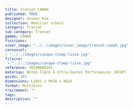 ```yaml
---
title: Transat CAMAH 
published: TRUE
designer: Sovann Kim
collection: Mobilier urbain
category: Transat
sub_category: Transat
gamme: CAMAH 
finitions: 
cover_image: "../../images/cover_image/transat-camah.jpg"
caroussel: 
- "../../images/canape-stamp-lisse.jpg"
filaire: 
 - "../../images/canape-stamp-lisse.jpg"
reference: TRCAMAH0101
materiau: Béton Fibré à Ultra-hautes Performances (BFUP)
poids: 181
dimensions: L1861 x P650 x H625 
format: Multibloc
traitement: ""
tags: 
description: ""
---
```

